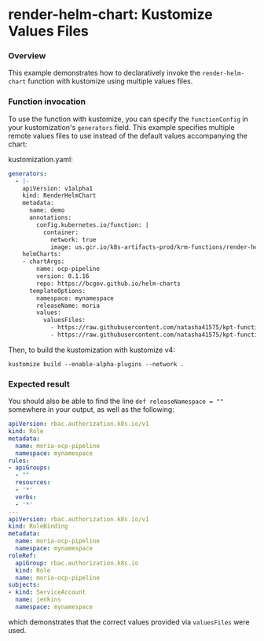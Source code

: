 # render-helm-chart: Kustomize Values Files

### Overview

This example demonstrates how to declaratively invoke the `render-helm-chart`
function with kustomize using multiple values files.

### Function invocation

To use the function with kustomize, you can specify the `functionConfig`
in your kustomization's `generators` field. This example specifies multiple remote
values files to use instead of the default values accompanying the chart:

kustomization.yaml:
```yaml
generators:
  - |-
    apiVersion: v1alpha1
    kind: RenderHelmChart
    metadata:
      name: demo
      annotations:
        config.kubernetes.io/function: |
          container:
            network: true
            image: us.gcr.io/k8s-artifacts-prod/krm-functions/render-helm-chart:unstable
    helmCharts:
    - chartArgs:
        name: ocp-pipeline
        version: 0.1.16
        repo: https://bcgov.github.io/helm-charts
      templateOptions:
        namespace: mynamespace
        releaseName: moria
        values:
          valuesFiles:
            - https://raw.githubusercontent.com/natasha41575/kpt-functions-catalog/a9c9cd765a05f7a7fb6923dbde4651b62c9c229c/examples/render-helm-chart-kustomize-values-files/file1.yaml
            - https://raw.githubusercontent.com/natasha41575/kpt-functions-catalog/a9c9cd765a05f7a7fb6923dbde4651b62c9c229c/examples/render-helm-chart-kustomize-values-files/file2.yaml
```

Then, to build the kustomization with kustomize v4:

```shell
kustomize build --enable-alpha-plugins --network .
```

### Expected result

You should also be able to find the line `def releaseNamespace = ""` somewhere
in your output, as well as the following: 

```yaml
apiVersion: rbac.authorization.k8s.io/v1
kind: Role
metadata:
  name: moria-ocp-pipeline
  namespace: mynamespace
rules:
- apiGroups:
  - ""
  resources:
  - '*'
  verbs:
  - '*'
---
apiVersion: rbac.authorization.k8s.io/v1
kind: RoleBinding
metadata:
  name: moria-ocp-pipeline
  namespace: mynamespace
roleRef:
  apiGroup: rbac.authorization.k8s.io
  kind: Role
  name: moria-ocp-pipeline
subjects:
- kind: ServiceAccount
  name: jenkins
  namespace: mynamespace
```

which demonstrates that the correct values provided via `valuesFiles` were used.